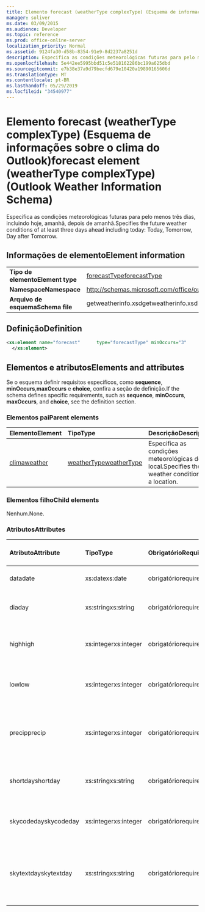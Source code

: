 ```yaml
---
title: Elemento forecast (weatherType complexType) (Esquema de informações sobre o clima do Outlook)
manager: soliver
ms.date: 03/09/2015
ms.audience: Developer
ms.topic: reference
ms.prod: office-online-server
localization_priority: Normal
ms.assetid: 9124fa30-d58b-8354-91e9-8d2237a8251d
description: Especifica as condições meteorológicas futuras para pelo menos três dias, incluindo hoje, amanhã, depois de amanhã.
ms.openlocfilehash: 5e442ee5995bbd51c5e518162286bc199a625dbd
ms.sourcegitcommit: e7b38e37a9d79becfd679e10420a19890165606d
ms.translationtype: MT
ms.contentlocale: pt-BR
ms.lasthandoff: 05/29/2019
ms.locfileid: "34540977"
---
```

# <a name="forecast-element-weathertype-complextype-outlook-weather-information-schema"></a><span data-ttu-id="afe79-103">Elemento forecast (weatherType complexType) (Esquema de informações sobre o clima do Outlook)</span><span class="sxs-lookup"><span data-stu-id="afe79-103">forecast element (weatherType complexType) (Outlook Weather Information Schema)</span></span>

<span data-ttu-id="afe79-104">Especifica as condições meteorológicas futuras para pelo menos três dias, incluindo hoje, amanhã, depois de amanhã.</span><span class="sxs-lookup"><span data-stu-id="afe79-104">Specifies the future weather conditions of at least three days ahead including today: Today, Tomorrow, Day after Tomorrow.</span></span>
  
## <a name="element-information"></a><span data-ttu-id="afe79-105">Informações de elemento</span><span class="sxs-lookup"><span data-stu-id="afe79-105">Element information</span></span>

|||
|:-----|:-----|
|<span data-ttu-id="afe79-106">**Tipo de elemento**</span><span class="sxs-lookup"><span data-stu-id="afe79-106">**Element type**</span></span> <br/> |[<span data-ttu-id="afe79-107">forecastType</span><span class="sxs-lookup"><span data-stu-id="afe79-107">forecastType</span></span>](forecasttype-complextype-outlook-weather-information-schema.md) <br/> |
|<span data-ttu-id="afe79-108">**Namespace**</span><span class="sxs-lookup"><span data-stu-id="afe79-108">**Namespace**</span></span> <br/> |http://schemas.microsoft.com/office/outlook/15/getweatherinfo.xsd  <br/> |
|<span data-ttu-id="afe79-109">**Arquivo de esquema**</span><span class="sxs-lookup"><span data-stu-id="afe79-109">**Schema file**</span></span> <br/> |<span data-ttu-id="afe79-110">getweatherinfo.xsd</span><span class="sxs-lookup"><span data-stu-id="afe79-110">getweatherinfo.xsd</span></span>  <br/> |
   
## <a name="definition"></a><span data-ttu-id="afe79-111">Definição</span><span class="sxs-lookup"><span data-stu-id="afe79-111">Definition</span></span>

```XML
<xs:element name="forecast"      type="forecastType" minOccurs="3"     maxOccurs="unbounded"    >
  </xs:element>  

```

## <a name="elements-and-attributes"></a><span data-ttu-id="afe79-112">Elementos e atributos</span><span class="sxs-lookup"><span data-stu-id="afe79-112">Elements and attributes</span></span>

<span data-ttu-id="afe79-113">Se o esquema definir requisitos específicos, como **sequence**, **minOccurs**,**maxOccurs** e **choice**, confira a seção de definição.</span><span class="sxs-lookup"><span data-stu-id="afe79-113">If the schema defines specific requirements, such as **sequence**, **minOccurs**, **maxOccurs**, and **choice**, see the definition section.</span></span> 
  
### <a name="parent-elements"></a><span data-ttu-id="afe79-114">Elementos pai</span><span class="sxs-lookup"><span data-stu-id="afe79-114">Parent elements</span></span>

|<span data-ttu-id="afe79-115">**Elemento**</span><span class="sxs-lookup"><span data-stu-id="afe79-115">**Element**</span></span>|<span data-ttu-id="afe79-116">**Tipo**</span><span class="sxs-lookup"><span data-stu-id="afe79-116">**Type**</span></span>|<span data-ttu-id="afe79-117">**Descrição**</span><span class="sxs-lookup"><span data-stu-id="afe79-117">**Description**</span></span>|
|:-----|:-----|:-----|
|[<span data-ttu-id="afe79-118">clima</span><span class="sxs-lookup"><span data-stu-id="afe79-118">weather</span></span>](weather-element-weatherdata-elementoutlook-weather-information-schema.md) <br/> |[<span data-ttu-id="afe79-119">weatherType</span><span class="sxs-lookup"><span data-stu-id="afe79-119">weatherType</span></span>](weathertype-complextype-outlook-weather-information-schema.md) <br/> |<span data-ttu-id="afe79-120">Especifica as condições meteorológicas de um local.</span><span class="sxs-lookup"><span data-stu-id="afe79-120">Specifies the weather conditions of a location.</span></span>  <br/> |
   
### <a name="child-elements"></a><span data-ttu-id="afe79-121">Elementos filho</span><span class="sxs-lookup"><span data-stu-id="afe79-121">Child elements</span></span>

<span data-ttu-id="afe79-122">Nenhum.</span><span class="sxs-lookup"><span data-stu-id="afe79-122">None.</span></span>
  
### <a name="attributes"></a><span data-ttu-id="afe79-123">Atributos</span><span class="sxs-lookup"><span data-stu-id="afe79-123">Attributes</span></span>

|<span data-ttu-id="afe79-124">**Atributo**</span><span class="sxs-lookup"><span data-stu-id="afe79-124">**Attribute**</span></span>|<span data-ttu-id="afe79-125">**Tipo**</span><span class="sxs-lookup"><span data-stu-id="afe79-125">**Type**</span></span>|<span data-ttu-id="afe79-126">**Obrigatório**</span><span class="sxs-lookup"><span data-stu-id="afe79-126">**Required**</span></span>|<span data-ttu-id="afe79-127">**Descrição**</span><span class="sxs-lookup"><span data-stu-id="afe79-127">**Description**</span></span>|<span data-ttu-id="afe79-128">**Valores possíveis**</span><span class="sxs-lookup"><span data-stu-id="afe79-128">**Possible values**</span></span>|
|:-----|:-----|:-----|:-----|:-----|
|<span data-ttu-id="afe79-129">data</span><span class="sxs-lookup"><span data-stu-id="afe79-129">date</span></span>  <br/> |<span data-ttu-id="afe79-130">xs:date</span><span class="sxs-lookup"><span data-stu-id="afe79-130">xs:date</span></span>  <br/> |<span data-ttu-id="afe79-131">obrigatório</span><span class="sxs-lookup"><span data-stu-id="afe79-131">required</span></span>  <br/> |<span data-ttu-id="afe79-132">Especifica a data da previsão.</span><span class="sxs-lookup"><span data-stu-id="afe79-132">Specifies the date for the forecast.</span></span>  <br/> |<span data-ttu-id="afe79-133">Um valor do tipo xs:date</span><span class="sxs-lookup"><span data-stu-id="afe79-133">A value of the type xs:date</span></span>  <br/> |
|<span data-ttu-id="afe79-134">dia</span><span class="sxs-lookup"><span data-stu-id="afe79-134">day</span></span>  <br/> |<span data-ttu-id="afe79-135">xs:string</span><span class="sxs-lookup"><span data-stu-id="afe79-135">xs:string</span></span>  <br/> |<span data-ttu-id="afe79-136">obrigatório</span><span class="sxs-lookup"><span data-stu-id="afe79-136">required</span></span>  <br/> |<span data-ttu-id="afe79-137">Especifica um dia para a previsão.</span><span class="sxs-lookup"><span data-stu-id="afe79-137">Specifies a day for the forecast.</span></span>  <br/> |<span data-ttu-id="afe79-138">Um valor do tipo xs:string</span><span class="sxs-lookup"><span data-stu-id="afe79-138">A value of the type xs:string</span></span>  <br/> |
|<span data-ttu-id="afe79-139">high</span><span class="sxs-lookup"><span data-stu-id="afe79-139">high</span></span>  <br/> |<span data-ttu-id="afe79-140">xs:integer</span><span class="sxs-lookup"><span data-stu-id="afe79-140">xs:integer</span></span>  <br/> |<span data-ttu-id="afe79-141">obrigatório</span><span class="sxs-lookup"><span data-stu-id="afe79-141">required</span></span>  <br/> |<span data-ttu-id="afe79-142">Especifica a maior temperatura prevista.</span><span class="sxs-lookup"><span data-stu-id="afe79-142">Specifies the forecasted highest temperature.</span></span>  <br/> |<span data-ttu-id="afe79-143">Um valor do tipo xs:integer</span><span class="sxs-lookup"><span data-stu-id="afe79-143">A value of the type xs:integer</span></span>  <br/> |
|<span data-ttu-id="afe79-144">low</span><span class="sxs-lookup"><span data-stu-id="afe79-144">low</span></span>  <br/> |<span data-ttu-id="afe79-145">xs:integer</span><span class="sxs-lookup"><span data-stu-id="afe79-145">xs:integer</span></span>  <br/> |<span data-ttu-id="afe79-146">obrigatório</span><span class="sxs-lookup"><span data-stu-id="afe79-146">required</span></span>  <br/> |<span data-ttu-id="afe79-147">Especifica a menor temperatura prevista.</span><span class="sxs-lookup"><span data-stu-id="afe79-147">Specifies the forecasted lowest temperature.</span></span>  <br/> |<span data-ttu-id="afe79-148">Um valor do tipo xs:integer</span><span class="sxs-lookup"><span data-stu-id="afe79-148">A value of the type xs:integer</span></span>  <br/> |
|<span data-ttu-id="afe79-149">precip</span><span class="sxs-lookup"><span data-stu-id="afe79-149">precip</span></span>  <br/> |<span data-ttu-id="afe79-150">xs:integer</span><span class="sxs-lookup"><span data-stu-id="afe79-150">xs:integer</span></span>  <br/> |<span data-ttu-id="afe79-151">obrigatório</span><span class="sxs-lookup"><span data-stu-id="afe79-151">required</span></span>  <br/> |<span data-ttu-id="afe79-152">Especifica a porcentagem de possibilidade de precipitação.</span><span class="sxs-lookup"><span data-stu-id="afe79-152">Specifies the percentage possibility of precipitation.</span></span>  <br/> |<span data-ttu-id="afe79-153">Um valor do tipo xs:integer</span><span class="sxs-lookup"><span data-stu-id="afe79-153">A value of the type xs:integer</span></span>  <br/> |
|<span data-ttu-id="afe79-154">shortday</span><span class="sxs-lookup"><span data-stu-id="afe79-154">shortday</span></span>  <br/> |<span data-ttu-id="afe79-155">xs:string</span><span class="sxs-lookup"><span data-stu-id="afe79-155">xs:string</span></span>  <br/> |<span data-ttu-id="afe79-156">obrigatório</span><span class="sxs-lookup"><span data-stu-id="afe79-156">required</span></span>  <br/> |<span data-ttu-id="afe79-157">Especifica um dia na forma abreviada.</span><span class="sxs-lookup"><span data-stu-id="afe79-157">Specifies a day in abbreviated form.</span></span>  <br/> |<span data-ttu-id="afe79-158">Um valor do tipo xs:string</span><span class="sxs-lookup"><span data-stu-id="afe79-158">A value of the type xs:string</span></span>  <br/> |
|<span data-ttu-id="afe79-159">skycodeday</span><span class="sxs-lookup"><span data-stu-id="afe79-159">skycodeday</span></span>  <br/> |<span data-ttu-id="afe79-160">xs:integer</span><span class="sxs-lookup"><span data-stu-id="afe79-160">xs:integer</span></span>  <br/> |<span data-ttu-id="afe79-161">obrigatório</span><span class="sxs-lookup"><span data-stu-id="afe79-161">required</span></span>  <br/> |<span data-ttu-id="afe79-162">Especifica um código para as condições previstas.</span><span class="sxs-lookup"><span data-stu-id="afe79-162">Specifies a code for the forecasted conditions.</span></span>  <br/> |<span data-ttu-id="afe79-163">Um valor do tipo xs:integer</span><span class="sxs-lookup"><span data-stu-id="afe79-163">A value of the type xs:integer</span></span>  <br/> |
|<span data-ttu-id="afe79-164">skytextday</span><span class="sxs-lookup"><span data-stu-id="afe79-164">skytextday</span></span>  <br/> |<span data-ttu-id="afe79-165">xs:string</span><span class="sxs-lookup"><span data-stu-id="afe79-165">xs:string</span></span>  <br/> |<span data-ttu-id="afe79-166">obrigatório</span><span class="sxs-lookup"><span data-stu-id="afe79-166">required</span></span>  <br/> |<span data-ttu-id="afe79-167">Especifica uma ou duas palavras que descrevam as condições previstas.</span><span class="sxs-lookup"><span data-stu-id="afe79-167">Specifies one to two words that describe the forecasted conditions.</span></span>  <br/> |<span data-ttu-id="afe79-168">Um valor do tipo xs:string</span><span class="sxs-lookup"><span data-stu-id="afe79-168">A value of the type xs:string</span></span>  <br/> |
   

